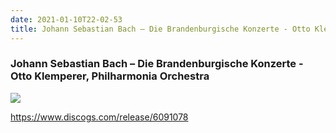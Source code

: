 ```yaml
---
date: 2021-01-10T22-02-53
title: Johann Sebastian Bach – Die Brandenburgische Konzerte - Otto Klemperer, Philharmonia Orchestra
---
```

### Johann Sebastian Bach – Die Brandenburgische Konzerte - Otto Klemperer, Philharmonia Orchestra

![](dayone-moment://2475BBAAFB5740629A3F26C260602DFA)

https://www.discogs.com/release/6091078
